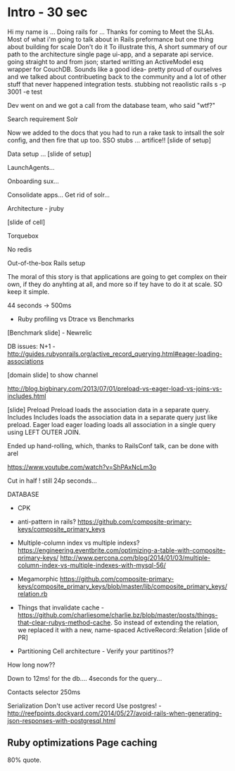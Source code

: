 # Intro - 30 sec
Hi my name is ...
Doing rails for ...
Thanks for coming to Meet the SLAs.
Most of what i'm going to talk about in Rails preformance but one thing about building for scale
Don't do it
To illustrate this, A short summary of our path to the architecture
single page ui-app, and a separate api service.
going straight to and from json; started writting an ActiveModel esq wrapper for CouchDB.
Sounds like a good idea- pretty proud of ourselves and we talked about contribueting back to the community and a lot of other stuff that never happened
integration tests.
stubbing not reaolistic
rails s -p 3001 -e test

Dev went on and we got a call from the database team, who said "wtf?"

Search requirement
Solr

Now we added to the docs that you had to run a rake task to intsall the solr config, and then fire that up too.
SSO stubs ... artifice!!
[slide of setup]

Data setup ...
[slide of setup]

LaunchAgents...

Onboarding sux...

Consolidate apps...
Get rid of solr...

Architecture - jruby

[slide of cell]

Torquebox

No redis

Out-of-the-box Rails setup

The moral of this story is that applications are going to get complex on their own, if they do anyhting at all, and more so if tey have to do it at scale. SO keep it simple.

44 seconds -> 500ms

- Ruby profiling vs Dtrace vs Benchmarks

[Benchmark slide] - Newrelic

DB issues:
  N+1 - http://guides.rubyonrails.org/active_record_querying.html#eager-loading-associations

  [domain slide] to show channel

  http://blog.bigbinary.com/2013/07/01/preload-vs-eager-load-vs-joins-vs-includes.html

  [slide]
  Preload
  Preload loads the association data in a separate query.
  Includes
  Includes loads the association data in a separate query just like preload.
  Eager load
  eager loading loads all association in a single query using LEFT OUTER JOIN.

Ended up hand-rolling, which, thanks to RailsConf talk, can be done with arel

  https://www.youtube.com/watch?v=ShPAxNcLm3o

Cut in half ! still 24p seconds...

DATABASE

- CPK
- anti-pattern in rails?
https://github.com/composite-primary-keys/composite_primary_keys

- Multiple-column index vs multiple indexs?
https://engineering.eventbrite.com/optimizing-a-table-with-composite-primary-keys/
http://www.percona.com/blog/2014/01/03/multiple-column-index-vs-multiple-indexes-with-mysql-56/

- Megamorphic
https://github.com/composite-primary-keys/composite_primary_keys/blob/master/lib/composite_primary_keys/relation.rb
- Things that invalidate cache - https://github.com/charliesome/charlie.bz/blob/master/posts/things-that-clear-rubys-method-cache.
So instead of extending the relation, we replaced it with a new, name-spaced ActiveRecord::Relation
[slide of PR]

- Partitioning
Cell architecture - Verify your partitinos??

How long now??

Down to 12ms! for the db.... 4seconds for the query...

Contacts selector
250ms

Serialization
Don't use activer record
Use postgres! - http://reefpoints.dockyard.com/2014/05/27/avoid-rails-when-generating-json-responses-with-postgresql.html

Ruby optimizations
Page caching
-
80% quote.

